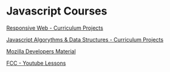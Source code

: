 # Javascript Courses

[Responsive Web - Curriculum Projects](/FreeCodeCampCourses/JS/ResponsiveWeb/)

[Javascript Algorythms & Data Structures - Curriculum Projects](/FreeCodeCampCourses/JS/Alg&DataStruct/)

[Mozilla Developers Material](/FreeCodeCampCourses/JS/MozillaDev/)

[FCC - Youtube Lessons](/FreeCodeCampCourses/JS/YTLessons/)

